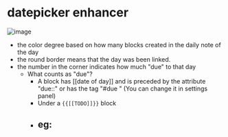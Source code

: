 # datepicker enhancer

![image](https://user-images.githubusercontent.com/23192045/208814065-23c13f81-0796-4ff4-be74-0ef1522b89e9.png)

- the color degree based on how many  blocks created in the daily note of the day
- the round border means that  the day was been linked.
- the number in the corner indicates how much "due" to that day
  - What counts as "due"?
    - A block has [[date of day]] and is preceded by the attribute "due::" or has the tag "#due " (You can change it in settings panel)
    - Under a `{{[[TODO]]}}` block
    - eg:
      - 


